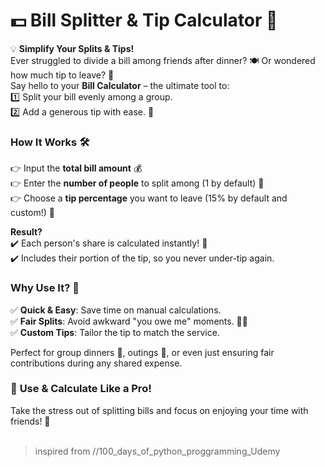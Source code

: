 # 💵 **Bill Splitter & Tip Calculator** 🧾  

💡 **Simplify Your Splits & Tips!**  
Ever struggled to divide a bill among friends after dinner? 🍽️ Or wondered how much tip to leave? 💭  
Say hello to your **Bill Calculator** – the ultimate tool to:  
1️⃣ Split your bill evenly among a group.  
2️⃣ Add a generous tip with ease. 💸  

### **How It Works** 🛠️  
👉 Input the **total bill amount** 💰  
👉 Enter the **number of people** to split among (1 by default) 👥  
👉 Choose a **tip percentage** you want to leave (15% by default and custom!) 💯  

**Result?**  
✔️ Each person's share is calculated instantly! 🧮  
✔️ Includes their portion of the tip, so you never under-tip again.  

### **Why Use It?** 🚀  
✅ **Quick & Easy**: Save time on manual calculations.  
✅ **Fair Splits**: Avoid awkward "you owe me" moments. 🙅‍♂️  
✅ **Custom Tips**: Tailor the tip to match the service.  

Perfect for group dinners 🍕, outings 🥂, or even just ensuring fair contributions during any shared expense.  

### 🎉 **Use & Calculate Like a Pro!**  
Take the stress out of splitting bills and focus on enjoying your time with friends! 🎈
<br>
<br>
> inspired from //100_days_of_python_proggramming_Udemy
